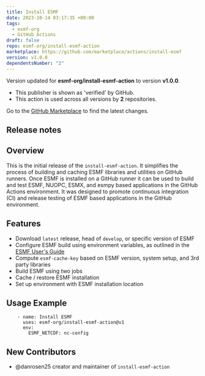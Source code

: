 ```yaml
---
title: Install ESMF
date: 2023-10-14 03:17:35 +00:00
tags:
  - esmf-org
  - GitHub Actions
draft: false
repo: esmf-org/install-esmf-action
marketplace: https://github.com/marketplace/actions/install-esmf
version: v1.0.0
dependentsNumber: "2"
---
```



Version updated for **esmf-org/install-esmf-action** to version **v1.0.0**.
- This publisher is shown as 'verified' by GitHub.
- This action is used across all versions by **2** repositories.

Go to the [GitHub Marketplace](https://github.com/marketplace/actions/install-esmf) to find the latest changes.

## Release notes

## Overview
This is the initial release of the `install-esmf-action`. It simplifies the process of building and caching ESMF libraries and utilities on GitHub runners.  Once ESMF is installed on a GitHub runner it can be used to build and test ESMF, NUOPC, ESMX, and esmpy based applications in the GitHub Actions environment. It was designed to promote continuous integration (CI) and release testing of ESMF based applications in the GitHub environment.

## Features
- Download `latest` release, head of `develop`, or specific version of ESMF
- Configure ESMF build using environment variables, as outlined in the [ESMF User's Guide](https://earthsystemmodeling.org/doc/)
- Compute `esmf-cache-key` based on ESMF version, system setup, and 3rd party libraries
- Build ESMF using two jobs
- Cache / restore ESMF installation
- Set up environment with ESMF installation location

## Usage Example
```
    - name: Install ESMF
      uses: esmf-org/install-esmf-action@v1
      env:
        ESMF_NETCDF: nc-config
```

## New Contributors
- @danrosen25 creator and maintainer of `install-esmf-action`

